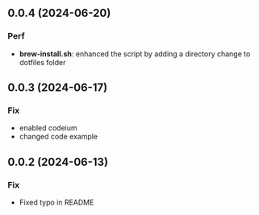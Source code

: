 ## 0.0.4 (2024-06-20)

### Perf

- **brew-install.sh**: enhanced the script by adding a directory change to dotfiles folder

## 0.0.3 (2024-06-17)

### Fix

- enabled codeium
- changed code example

## 0.0.2 (2024-06-13)

### Fix

- Fixed typo in README
